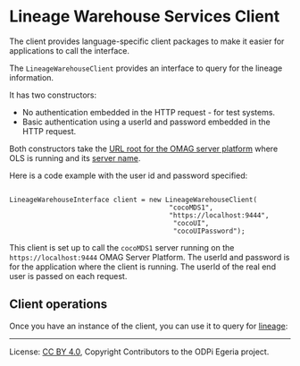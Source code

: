 <!-- SPDX-License-Identifier: CC-BY-4.0 -->
<!-- Copyright Contributors to the ODPi Egeria project. -->

# Lineage Warehouse Services Client

The client provides language-specific client packages to make it easier for applications to call the interface.

The `LineageWarehouseClient` provides an interface to query for the lineage information.
  
It has two constructors:

* No authentication embedded in the HTTP request - for test systems.
* Basic authentication using a userId and password embedded in the HTTP request.

Both constructors take the [URL root for the OMAG server platform](https://egeria-project.org/concepts/platform-url-root/)
where OLS is running and its [server name](https://egeria-project.org/concepts/server-name/).

Here is a code example with the user id and password specified:

```

LineageWarehouseInterface client = new LineageWarehouseClient(
                                        "cocoMDS1",
                                        "https://localhost:9444",
                                         "cocoUI",
                                         "cocoUIPassword");

```

This client is set up to call the `cocoMDS1` server running on the `https://localhost:9444`
OMAG Server Platform.  The userId and password is for the application
where the client is running. The userId of the real end user is passed
on each request.

## Client operations

Once you have an instance of the client, you can use it to query for [lineage](lineage.md):


----
License: [CC BY 4.0](https://creativecommons.org/licenses/by/4.0/),
Copyright Contributors to the ODPi Egeria project.